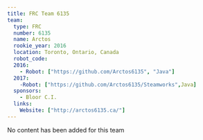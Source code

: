 ```yaml
---
title: FRC Team 6135
team:
  type: FRC
  number: 6135
  name: Arctos
  rookie_year: 2016
  location: Toronto, Ontario, Canada
  robot_code:
  2016:
    - Robot: ["https://github.com/Arctos6135", "Java"]
  2017:
    -Robot: ["https://github.com/Arctos6135/Steamworks",Java]
  sponsors:
    - Bloor C.I.
  links:
    Website: ["http://arctos6135.ca/"]
---
```

No content has been added for this team
